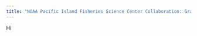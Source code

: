 ```yaml
---
title: "NOAA Pacific Island Fisheries Science Center Collaboration: Graduate student training in Marine Fisheries and Stock Assessment"
---
```

Hi